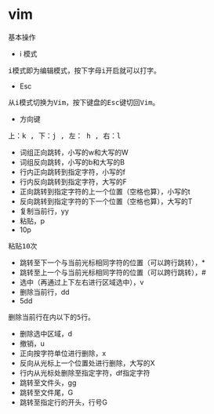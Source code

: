 # vim
基本操作

* i 模式  
<pre>i模式即为编辑模式，按下字母i开启就可以打字。</pre>
* Esc  
<pre>从i模式切换为Vim，按下键盘的Esc键切回Vim。</pre>
* 方向键  
<pre>上：k , 下：j , 左： h , 右：l</pre>
* 词组正向跳转，小写的w和大写的W  
* 词组反向跳转，小写的b和大写的B  
* 行内正向跳转到指定字符，小写的f
* 行内反向跳转到指定字符，大写的F
* 正向跳转到指定字符的上一个位置（空格也算），小写的t
* 反向跳转到指定字符的下一个位置（空格也算），大写的T
* 复制当前行，yy  
* 粘贴，p  
* 10p  
<pre>粘贴10次</pre>  
* 跳转至下一个与当前光标相同字符的位置（可以跨行跳转），*  
* 跳转至上一个与当前光标相同字符的位置（可以跨行跳转），#  
* 选中（再通过上下左右进行区域选中），v
* 删除当前行，dd  
* 5dd  
<pre>删除当前行在内以下的5行。</pre>  
* 删除选中区域，d  
* 撤销，u  
* 正向按字符单位进行删除，x  
* 反向从光标上一个位置处进行删除，大写的X  
* 行内从光标处删除至指定字符，df指定字符  
* 跳转至文件头，gg  
* 跳转至文件尾，G  
* 跳转至指定行的开头，行号G  



